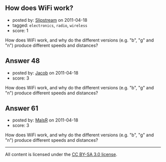 ## How does WiFi work?

- posted by: [Slipstream](https://stackexchange.com/users/-1/39-slipstream) on 2011-04-18
- tagged: `electronics`, `radio`, `wireless`
- score: 1

How does WiFi work, and why do the different versions (e.g. "b", "g" and "n") produce different speeds and distances?


## Answer 48

- posted by: [Jacob](https://stackexchange.com/users/-1/28-jacob) on 2011-04-18
- score: 3

How does WiFi work, and why do the different versions (e.g. "b", "g" and "n") produce different speeds and distances?


## Answer 61

- posted by: [MalsR](https://stackexchange.com/users/-1/31-malsr) on 2011-04-18
- score: 3

How does WiFi work, and why do the different versions (e.g. "b", "g" and "n") produce different speeds and distances?



---

All content is licensed under the [CC BY-SA 3.0 license](https://creativecommons.org/licenses/by-sa/3.0/).
